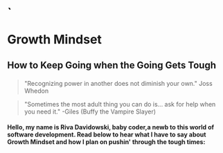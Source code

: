 # `<p> Growth Mindset
## How to Keep Going when the Going Gets Tough </p>

>"Recognizing power in another does not diminish your own."  Joss Whedon

>"Sometimes the most adult thing you can do is... ask for help when you need it." -Giles (Buffy the Vampire Slayer)

#### Hello, my name is Riva Davidowski, baby coder,a newb to this world of software development. Read below to hear what I have to say about Growth Mindset and how I plan on pushin' through the tough times:

